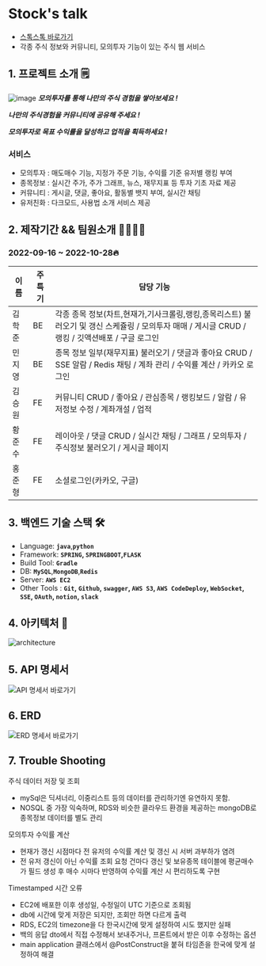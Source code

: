 # Stock's talk
+ [스톡스톡 바로가기](https://main.stocks-talk.site)  
+ 각종 주식 정보와 커뮤니티, 모의투자 기능이 있는 주식 웹 서비스

## 1. 프로젝트 소개 🗒
![image](https://user-images.githubusercontent.com/104505378/197696563-9b9a3205-afd7-4df9-87d9-f0f7fef103c9.jpg)
***모의투자를 통해 나만의 주식 경험을 쌓아보세요 !***

***나만의 주식경험을 커뮤니티에 공유해 주세요 !***

***모의투자로 목표 수익률을 달성하고 업적을 획득하세요 !***

### 서비스
+ 모의투자 : 매도매수 기능, 지정가 주문 기능, 수익률 기준 유저별 랭킹 부여
+ 종목정보 : 실시간 주가, 주가 그래프, 뉴스, 재무지표 등 투자 기초 자료 제공
+ 커뮤니티 : 게시글, 댓글, 좋아요, 활동별 뱃지 부여, 실시간 채팅
+ 유저친화 : 다크모드, 사용법 소개 서비스 제공

## 2. 제작기간 && 팀원소개 🏃‍🏃‍♀️💨 
### 2022-09-16 ~ 2022-10-28🔥  
| 이름 | 주특기 | 담당 기능 |
| --- | --- | --- |
| 김학준 | BE | 각종 종목 정보(차트,현재가,기사크롤링,랭킹,종목리스트) 불러오기 및 갱신 스케쥴링 / 모의투자 매매 / 게시글 CRUD / 랭킹 / 깃액션배포 / 구글 로그인 |
| 민지영 | BE | 종목 정보 일부(재무지표) 불러오기 / 댓글과 좋아요 CRUD / SSE 알람 / Redis 채팅 / 계좌 관리 / 수익률 계산 / 카카오 로그인 |
| 김승원 | FE | 커뮤니티 CRUD / 좋아요 / 관심종목 / 랭킹보드 / 알람 / 유저정보 수정 / 계좌개설 / 업적 |
| 황준수 | FE | 레이아웃 / 댓글 CRUD / 실시간 채팅 / 그래프 / 모의투자 / 주식정보 불러오기 / 게시글 페이지 |
| 홍준형 | FE | 소셜로그인(카카오, 구글) |

## 3. 백엔드 기술 스택 🛠
- Language: **`java`**,**`python`**
- Framework: **`SPRING`, `SPRINGBOOT`,`FLASK`**
- Build Tool: **`Gradle`**
- DB: **`MySQL`**,**`MongoDB`**,**`Redis`**
- Server: **`AWS EC2`**
- Other Tools : **`Git`, `Github`, `swagger`, `AWS S3`, `AWS CodeDeploy`, `WebSocket`, `SSE`, `OAuth`, `notion`, `slack`**

## 4. 아키텍처 📃
![architecture](https://user-images.githubusercontent.com/104505378/197699199-a8e3c943-273f-4a0b-bc06-28424382b127.jpg)

## 5. API 명세서 
![API 명세서 바로가기](https://www.notion.so/API-22041a391cbb41919f50574665c7899c)

## 6. ERD 
![ERD 명세서 바로가기](https://www.notion.so/ERD-fe370cf911354aea909d03b7cb45cb67)

## 7. Trouble Shooting 
주식 데이터 저장 및 조회
- mySql은 딕셔너리, 이중리스트 등의 데이터를 관리하기엔 유연하지 못함.
- NOSQL 중 가장 익숙하며, RDS와 비슷한 클라우드 환경을 제공하는 mongoDB로 종목정보 데이터를 별도 관리

모의투자 수익률 계산
- 현재가 갱신 시점마다 전 유저의 수익률 계산 및 갱신 시 서버 과부하가 염려
- 전 유저 갱신이 아닌 수익률 조회 요청 건마다 갱신 및 보유종목 테이블에 평균매수가 필드 생성 후 매수 시마다 반영하여 수익률 계산 시 편리하도록 구현

Timestamped 시간 오류
- EC2에 배포한 이후 생성일, 수정일이 UTC 기준으로 조회됨
- db에 시간에 맞게 저장은 되지만, 조회만 하면 다르게 출력
- RDS, EC2의 timezone을 다 한국시간에 맞게 설정하여 시도 했지만 실패
- 백의 응답 dto에서 직접 수정해서 보내주거나, 프론트에서 받은 이후 수정하는 옵션
- main application 클래스에서 @PostConstruct을 붙혀 타임존을 한국에 맞게 설정하여 해결

